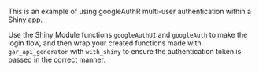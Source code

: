 This is an example of using googleAuthR multi-user authentication within a Shiny app.

Use the Shiny Module functions `googleAuthUI` and `googleAuth` to make the login flow, and then wrap your created functions made with `gar_api_generator` with `with_shiny` to ensure the authentication token is passed in the correct manner. 
